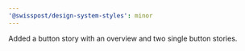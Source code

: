 ```yaml
---
'@swisspost/design-system-styles': minor
---
```


Added a button story with an overview and two single button stories.
